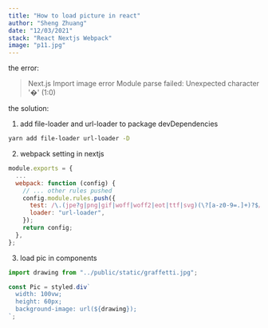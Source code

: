 ```yaml
---
title: "How to load picture in react"
author: "Sheng Zhuang"
date: "12/03/2021"
stack: "React Nextjs Webpack"
image: "p11.jpg"
---
```


the error:

> Next.js Import image error Module parse failed: Unexpected character '�' (1:0)

the solution:

1. add file-loader and url-loader to package devDependencies

```bash
yarn add file-loader url-loader -D
```

2. webpack setting in nextjs

```js
module.exports = {
  ...
  webpack: function (config) {
    // ... other rules pushed
    config.module.rules.push({
      test: /\.(jpe?g|png|gif|woff|woff2|eot|ttf|svg)(\?[a-z0-9=.]+)?$/,
      loader: "url-loader",
    });
    return config;
  },
};
```

3. load pic in components

```js
import drawing from "../public/static/graffetti.jpg";

const Pic = styled.div`
  width: 100vw;
  height: 60px;
  background-image: url(${drawing});
`;
```
